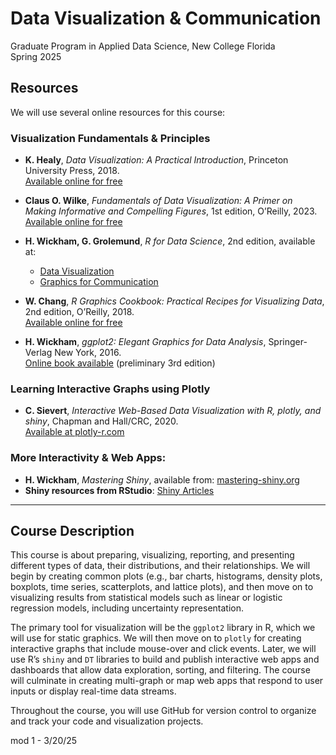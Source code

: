 # Data Visualization & Communication  
Graduate Program in Applied Data Science, New College Florida  
Spring 2025

## Resources  
We will use several online resources for this course:

### Visualization Fundamentals & Principles
- **K. Healy**, *Data Visualization: A Practical Introduction*, Princeton University Press, 2018.  
  [Available online for free](https://socviz.co/)
  
- **Claus O. Wilke**, *Fundamentals of Data Visualization: A Primer on Making Informative and Compelling Figures*, 1st edition, O’Reilly, 2023.  
  [Available online for free](https://clauswilke.com/dataviz/)
  
- **H. Wickham, G. Grolemund**, *R for Data Science*, 2nd edition, available at:  
  - [Data Visualization](https://r4ds.hadley.nz/visualize)  
  - [Graphics for Communication](https://r4ds.hadley.nz/communication.html)

- **W. Chang**, *R Graphics Cookbook: Practical Recipes for Visualizing Data*, 2nd edition, O’Reilly, 2018.  
  [Available online for free](https://r-graphics.org/index.html)

- **H. Wickham**, *ggplot2: Elegant Graphics for Data Analysis*, Springer-Verlag New York, 2016.  
  [Online book available](https://ggplot2-book.org/) (preliminary 3rd edition)

### Learning Interactive Graphs using Plotly
- **C. Sievert**, *Interactive Web-Based Data Visualization with R, plotly, and shiny*, Chapman and Hall/CRC, 2020.  
  [Available at plotly-r.com](https://plotly-r.com/)

### More Interactivity & Web Apps:
- **H. Wickham**, *Mastering Shiny*, available from: [mastering-shiny.org](https://mastering-shiny.org/)
- **Shiny resources from RStudio**: [Shiny Articles](https://shiny.rstudio.com/articles/)

---

## Course Description  
This course is about preparing, visualizing, reporting, and presenting different types of data, their distributions, and their relationships. We will begin by creating common plots (e.g., bar charts, histograms, density plots, boxplots, time series, scatterplots, and lattice plots), and then move on to visualizing results from statistical models such as linear or logistic regression models, including uncertainty representation.

The primary tool for visualization will be the `ggplot2` library in R, which we will use for static graphics. We will then move on to `plotly` for creating interactive graphs that include mouse-over and click events. Later, we will use R’s `shiny` and `DT` libraries to build and publish interactive web apps and dashboards that allow data exploration, sorting, and filtering. The course will culminate in creating multi-graph or map web apps that respond to user inputs or display real-time data streams.

Throughout the course, you will use GitHub for version control to organize and track your code and visualization projects.

mod 1 - 3/20/25